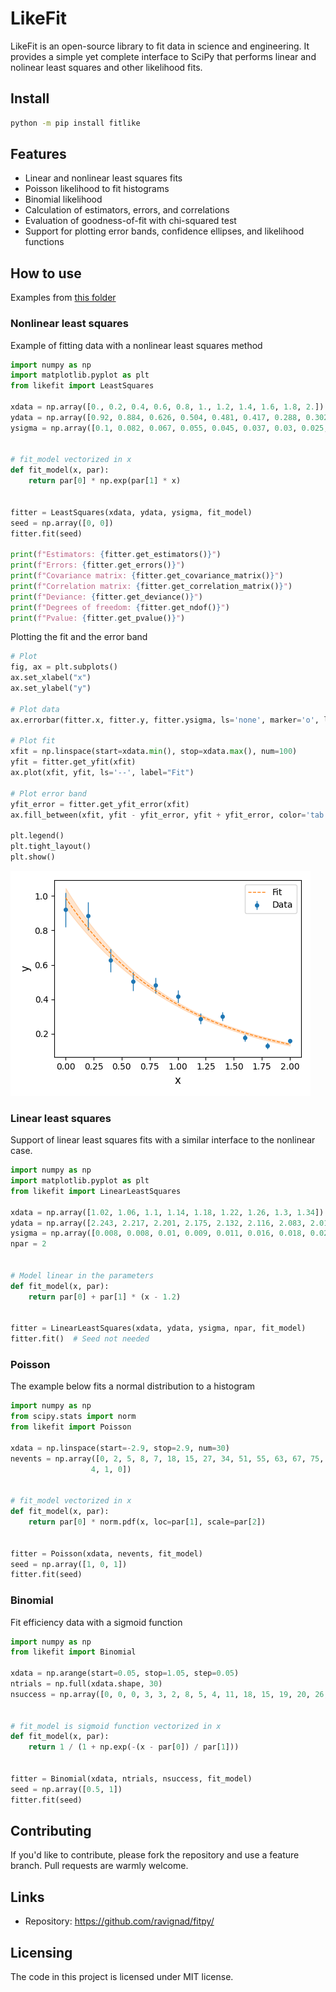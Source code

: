 # LikeFit

LikeFit is an open-source library to fit data in science and engineering. 
It provides a simple yet complete interface to SciPy that performs linear and nolinear least squares and other likelihood fits. 

## Install

```sh
python -m pip install fitlike
```

## Features
  * Linear and nonlinear least squares fits
  * Poisson likelihood to fit histograms
  * Binomial likelihood 
  * Calculation of estimators, errors, and correlations
  * Evaluation of goodness-of-fit with chi-squared test
  * Support for plotting error bands, confidence ellipses, and likelihood functions

## How to use

Examples from [this folder](examples)

### Nonlinear least squares

Example of fitting data with a nonlinear least squares method

```py
import numpy as np
import matplotlib.pyplot as plt
from likefit import LeastSquares

xdata = np.array([0., 0.2, 0.4, 0.6, 0.8, 1., 1.2, 1.4, 1.6, 1.8, 2.])
ydata = np.array([0.92, 0.884, 0.626, 0.504, 0.481, 0.417, 0.288, 0.302, 0.177, 0.13, 0.158])
ysigma = np.array([0.1, 0.082, 0.067, 0.055, 0.045, 0.037, 0.03, 0.025, 0.02, 0.017, 0.014])


# fit_model vectorized in x
def fit_model(x, par):
    return par[0] * np.exp(par[1] * x)


fitter = LeastSquares(xdata, ydata, ysigma, fit_model)
seed = np.array([0, 0])
fitter.fit(seed)

print(f"Estimators: {fitter.get_estimators()}")
print(f"Errors: {fitter.get_errors()}")
print(f"Covariance matrix: {fitter.get_covariance_matrix()}")
print(f"Correlation matrix: {fitter.get_correlation_matrix()}")
print(f"Deviance: {fitter.get_deviance()}")
print(f"Degrees of freedom: {fitter.get_ndof()}")
print(f"Pvalue: {fitter.get_pvalue()}")
```

Plotting the fit and the error band

```py
# Plot
fig, ax = plt.subplots()
ax.set_xlabel("x")
ax.set_ylabel("y")

# Plot data
ax.errorbar(fitter.x, fitter.y, fitter.ysigma, ls='none', marker='o', label="Data")

# Plot fit
xfit = np.linspace(start=xdata.min(), stop=xdata.max(), num=100)
yfit = fitter.get_yfit(xfit)
ax.plot(xfit, yfit, ls='--', label="Fit")

# Plot error band
yfit_error = fitter.get_yfit_error(xfit)
ax.fill_between(xfit, yfit - yfit_error, yfit + yfit_error, color='tab:orange', alpha=0.2)

plt.legend()
plt.tight_layout()
plt.show()
```

![](examples/least_squares/least_squares.png)


### Linear least squares

Support of linear least squares fits with a similar interface to the nonlinear case.

```py
import numpy as np
import matplotlib.pyplot as plt
from likefit import LinearLeastSquares

xdata = np.array([1.02, 1.06, 1.1, 1.14, 1.18, 1.22, 1.26, 1.3, 1.34])
ydata = np.array([2.243, 2.217, 2.201, 2.175, 2.132, 2.116, 2.083, 2.016, 2.004])
ysigma = np.array([0.008, 0.008, 0.01, 0.009, 0.011, 0.016, 0.018, 0.021, 0.017])
npar = 2


# Model linear in the parameters 
def fit_model(x, par):
    return par[0] + par[1] * (x - 1.2)


fitter = LinearLeastSquares(xdata, ydata, ysigma, npar, fit_model)
fitter.fit()  # Seed not needed
```

### Poisson

The example below fits a normal distribution to a histogram

```py
import numpy as np
from scipy.stats import norm
from likefit import Poisson

xdata = np.linspace(start=-2.9, stop=2.9, num=30)
nevents = np.array([0, 2, 5, 8, 7, 18, 15, 27, 34, 51, 55, 63, 67, 75, 90, 78, 73, 70, 62, 51, 33, 26, 30, 17, 15, 14, 5,
                  4, 1, 0])


# fit_model vectorized in x
def fit_model(x, par):
    return par[0] * norm.pdf(x, loc=par[1], scale=par[2])


fitter = Poisson(xdata, nevents, fit_model)
seed = np.array([1, 0, 1])
fitter.fit(seed)
```

### Binomial

Fit efficiency data with a sigmoid function

```py
import numpy as np
from likefit import Binomial

xdata = np.arange(start=0.05, stop=1.05, step=0.05)
ntrials = np.full(xdata.shape, 30)
nsuccess = np.array([0, 0, 0, 3, 3, 2, 8, 5, 4, 11, 18, 15, 19, 20, 26, 24, 26, 29, 30, 30])


# fit_model is sigmoid function vectorized in x
def fit_model(x, par):
    return 1 / (1 + np.exp(-(x - par[0]) / par[1]))


fitter = Binomial(xdata, ntrials, nsuccess, fit_model)
seed = np.array([0.5, 1])
fitter.fit(seed)

```

## Contributing
If you'd like to contribute, please fork the repository and use a feature
branch. Pull requests are warmly welcome.

## Links
- Repository: https://github.com/ravignad/fitpy/

## Licensing
The code in this project is licensed under MIT license.

